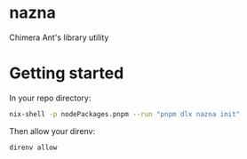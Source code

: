 # nazna
Chimera Ant's library utility

# Getting started

In your repo directory:
```sh
nix-shell -p nodePackages.pnpm --run "pnpm dlx nazna init"
```

Then allow your direnv:
```sh
direnv allow
```
